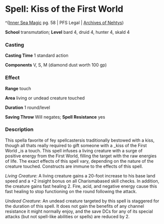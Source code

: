 # Spell: Kiss of the First World

^([Inner Sea Magic][ss-kiss-of-the-first-world] pg. 58 | PFS Legal | [Archives of Nehtys][sn-kiss-of-the-first-world])

**School** transmutation; **Level** bard 4, druid 4, hunter 4, skald 4

### Casting

**Casting Time** 1 standard action  

**Components** V, S, M (diamond dust worth 100 gp)

### Effect

**Range** touch  

**Area** living or undead creature touched  

**Duration** 1 round/level  

**Saving Throw** Will negates; **Spell Resistance** yes

### Description

This spella favorite of fey spellcastersis traditionally bestowed with a kiss, though all thats really required to gift someone with a _kiss of the First World _is a touch. This spell infuses a living creature with a surge of positive energy from the First World, filling the target with the raw energies of life. The exact effects of this spell vary, depending on the nature of the creature touched. Constructs are immune to the effects of this spell.  

_Living Creature_: A living creature gains a 20-foot increase to his base land speed and a +2 insight bonus on all Charismabased skill checks. In addition, the creature gains fast healing 2. Fire, acid, and negative energy cause this fast healing to stop functioning on the round following the attack.  

_Undead Creature_: An undead creature targeted by this spell is staggered for the duration of this spell. It does not gain the benefits of any channel resistance it might normally enjoy, and the save DCs for any of its special attacks (but not spell-like abilities or spells) are reduced by 2.

[ss-kiss-of-the-first-world]: http://paizo.com/store/games/rolep
[sn-kiss-of-the-first-world]: http://www.archivesofnethys.com/SpellDisplay.aspx?ItemName=Kiss%20of%20the%20First%20World